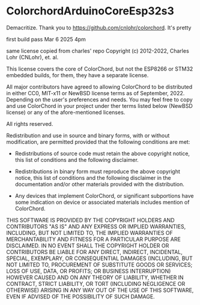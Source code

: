 # ColorchordArduinoCoreEsp32s3
Demacritize. Thank you to https://github.com/cnlohr/colorchord. It's pretty


first build pass Mar 6 2025 4pm


same license copied from charles' repo
Copyright (c) 2012-2022, Charles Lohr (CNLohr), et. al.

This license covers the core of ColorChord, but not the ESP8266 or STM32
embedded builds, for them, they have a separate license.

All major contributors have agreed to allowing ColorChord to be distributed
in either CC0, MIT-x11 or NewBSD license terms as of September, 2022.
Depending on the user's preferences and needs.  You may feel free to copy
and use ColorChord in your project under ther terms listed below (NewBSD
license) or any of the afore-mentioned licenses.

All rights reserved.

Redistribution and use in source and binary forms, with or without
modification, are permitted provided that the following conditions are met:

* Redistributions of source code must retain the above copyright notice, this
  list of conditions and the following disclaimer.

* Redistributions in binary form must reproduce the above copyright notice,
  this list of conditions and the following disclaimer in the documentation
  and/or other materials provided with the distribution.

* Any devices that implement ColorChord, or significant subportions have some
  indication on device or associated materials includes mention of ColorChord.

THIS SOFTWARE IS PROVIDED BY THE COPYRIGHT HOLDERS AND CONTRIBUTORS "AS IS"
AND ANY EXPRESS OR IMPLIED WARRANTIES, INCLUDING, BUT NOT LIMITED TO, THE
IMPLIED WARRANTIES OF MERCHANTABILITY AND FITNESS FOR A PARTICULAR PURPOSE ARE
DISCLAIMED. IN NO EVENT SHALL THE COPYRIGHT HOLDER OR CONTRIBUTORS BE LIABLE
FOR ANY DIRECT, INDIRECT, INCIDENTAL, SPECIAL, EXEMPLARY, OR CONSEQUENTIAL
DAMAGES (INCLUDING, BUT NOT LIMITED TO, PROCUREMENT OF SUBSTITUTE GOODS OR
SERVICES; LOSS OF USE, DATA, OR PROFITS; OR BUSINESS INTERRUPTION) HOWEVER
CAUSED AND ON ANY THEORY OF LIABILITY, WHETHER IN CONTRACT, STRICT LIABILITY,
OR TORT (INCLUDING NEGLIGENCE OR OTHERWISE) ARISING IN ANY WAY OUT OF THE USE
OF THIS SOFTWARE, EVEN IF ADVISED OF THE POSSIBILITY OF SUCH DAMAGE.

